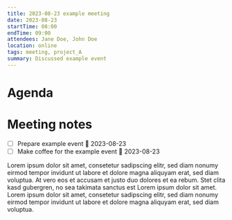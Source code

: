 ```yaml
---
title: 2023-08-23 example meeting 
date: 2023-08-23  
startTime: 08:00
endTime: 09:00
attendees: Jane Doe, John Doe
location: online
tags: meeting, project_A
summary: Discussed example event
---
```


# Agenda

# Meeting notes

- [ ] Prepare example event 📅 2023-08-23 
- [ ] Make coffee for the example event 📅 2023-08-23 

Lorem ipsum dolor sit amet, consetetur sadipscing elitr, sed diam nonumy eirmod tempor invidunt ut labore et dolore magna aliquyam erat, sed diam voluptua. At vero eos et accusam et justo duo dolores et ea rebum. Stet clita kasd gubergren, no sea takimata sanctus est Lorem ipsum dolor sit amet. Lorem ipsum dolor sit amet, consetetur sadipscing elitr, sed diam nonumy eirmod tempor invidunt ut labore et dolore magna aliquyam erat, sed diam voluptua. 


